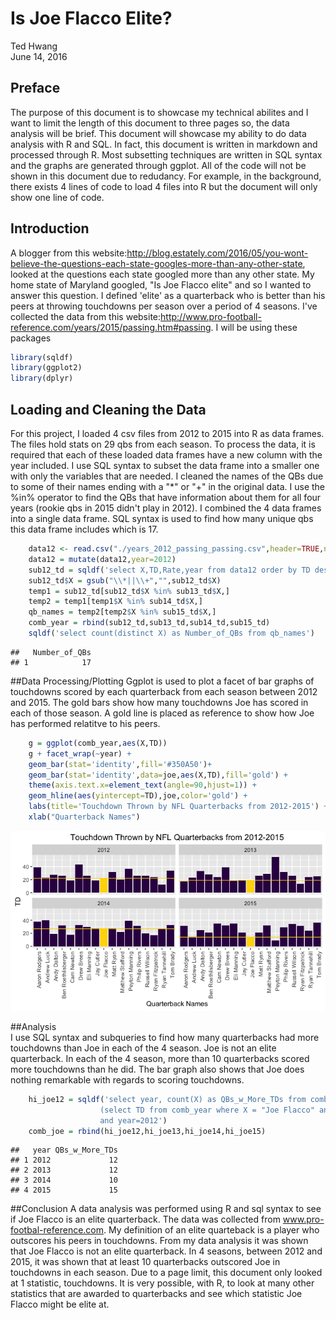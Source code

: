 # Is Joe Flacco Elite?
Ted Hwang  
June 14, 2016  
## Preface
The purpose of this document is to showcase my technical abilites and I want to limit the length of this document to three pages so, the data analysis will be brief. This document will showcase my ability to do data analysis with R and SQL. In fact, this document is written in markdown and processed through R. Most subsetting techniques are written in SQL syntax and the graphs are generated through ggplot. All of the code will not be shown in this document due to redudancy. For example, in the background, there exists 4 lines of code to load 4 files into R but the document will only show one line of code.

## Introduction
A blogger from this website:http://blog.estately.com/2016/05/you-wont-believe-the-questions-each-state-googles-more-than-any-other-state, looked at the questions each state googled more than any other state. My home state of Maryland googled, "Is Joe Flacco elite" and so I wanted to answer this question. I defined 'elite' as a quarterback who is better than his peers at throwing touchdowns per season over a period of 4 seasons. I've collected the data from this website:http://www.pro-football-reference.com/years/2015/passing.htm#passing. I will be using these packages

```r
library(sqldf)
library(ggplot2)
library(dplyr)
```
## Loading and Cleaning the Data
For this project, I loaded 4 csv files from 2012 to 2015 into R as data frames. The files hold stats on 29 qbs from each season. To process the data, it is required that each of these loaded data frames have a new column with the year included. I use SQL syntax to subset the data frame into a smaller one with only the variables that are needed. I cleaned the names of the QBs due to some of their names ending with a "*" or "+" in the original data. I use the %in% operator to find the QBs that have information about them for all four years (rookie qbs in 2015 didn't play in 2012). I combined the 4 data frames into a single data frame. SQL syntax is used to find how many unique qbs this data frame includes which is 17.  

```r
    data12 <- read.csv("./years_2012_passing_passing.csv",header=TRUE,nrow=29)
    data12 = mutate(data12,year=2012)
    sub12_td = sqldf('select X,TD,Rate,year from data12 order by TD desc')
    sub12_td$X = gsub("\\*||\\+","",sub12_td$X)
    temp1 = sub12_td[sub12_td$X %in% sub13_td$X,]
    temp2 = temp1[temp1$X %in% sub14_td$X,]
    qb_names = temp2[temp2$X %in% sub15_td$X,]
    comb_year = rbind(sub12_td,sub13_td,sub14_td,sub15_td)
    sqldf('select count(distinct X) as Number_of_QBs from qb_names') 
```

```
##   Number_of_QBs
## 1            17
```

##Data Processing/Plotting
Ggplot is used to plot a facet of bar graphs of touchdowns scored by each quarterback from each season between 2012 and 2015. The gold bars show how many touchdowns Joe has scored in each of those season. A gold line is placed as reference to show how Joe has performed relatitve to his peers.    

```r
    g = ggplot(comb_year,aes(X,TD))
    g + facet_wrap(~year) +    
    geom_bar(stat='identity',fill='#350A50')+
    geom_bar(stat='identity',data=joe,aes(X,TD),fill='gold') +
    theme(axis.text.x=element_text(angle=90,hjust=1)) +
    geom_hline(aes(yintercept=TD),joe,color='gold') + 
    labs(title='Touchdown Thrown by NFL Quarterbacks from 2012-2015') +
    xlab("Quarterback Names")
```

![](Joe_files/figure-html/plot-1.png)<!-- -->

##Analysis  
I use SQL syntax and subqueries to find how many quarterbacks had more touchdowns than Joe in each of the 4 season. Joe is not an elite quarterback. In each of the 4 season, more than 10 quarterbacks scored more touchdowns than he did. The bar graph also shows that Joe does nothing remarkable with regards to scoring touchdowns.  

```r
    hi_joe12 = sqldf('select year, count(X) as QBs_w_More_TDs from comb_year where TD > 
                    (select TD from comb_year where X = "Joe Flacco" and year = 2012) 
                    and year=2012')
    comb_joe = rbind(hi_joe12,hi_joe13,hi_joe14,hi_joe15)
```

```
##   year QBs_w_More_TDs
## 1 2012             12
## 2 2013             12
## 3 2014             10
## 4 2015             15
```

##Conclusion
A data analysis was performed using R and sql syntax to see if Joe Flacco is an elite quarterback. The data was collected from www.pro-footbal-reference.com. My definition of an elite quarteback is a player who outscores his peers in touchdowns. From my data analysis it was shown that Joe Flacco is not an elite quarterback. In 4 seasons, between 2012 and 2015, it was shown that at least 10 quarterbacks outscored Joe in touchdowns in each season. Due to a page limit, this document only looked at 1 statistic, touchdowns. It is very possible, with R, to look at many other statistics that are awarded to quarterbacks and see which statistic Joe Flacco might be elite at. 



    
